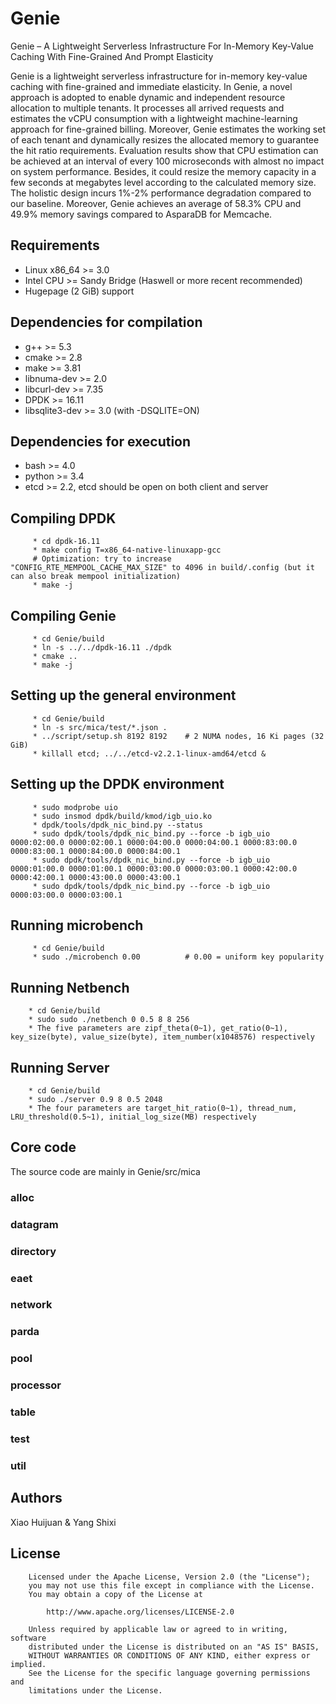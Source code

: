 Genie
======

Genie – A Lightweight Serverless Infrastructure For In-Memory Key-Value Caching With Fine-Grained And Prompt Elasticity

Genie is a lightweight serverless infrastructure for in-memory key-value caching with fine-grained and immediate elasticity.
In Genie, a novel approach is adopted to enable dynamic and independent resource allocation to multiple tenants. 
It processes all arrived requests and estimates the vCPU consumption with a lightweight machine-learning approach for fine-grained billing. 
Moreover, Genie estimates the working set of each tenant and dynamically resizes the allocated memory to guarantee the hit ratio requirements.
Evaluation results show that CPU estimation can be achieved at an interval of every 100 microseconds with almost no impact on system performance.
Besides, it could resize the memory capacity in a few seconds at megabytes level according to the calculated memory size.
The holistic design incurs 1%-2% performance degradation compared to our baseline.
Moreover, Genie achieves an average of 58.3% CPU and 49.9% memory savings compared to AsparaDB for Memcache.

Requirements
------------

 * Linux x86\_64 >= 3.0
 * Intel CPU >= Sandy Bridge (Haswell or more recent recommended)
 * Hugepage (2 GiB) support

Dependencies for compilation
----------------------------

 * g++ >= 5.3
 * cmake >= 2.8
 * make >= 3.81
 * libnuma-dev >= 2.0
 * libcurl-dev >= 7.35
 * DPDK >= 16.11
 * libsqlite3-dev >= 3.0 (with -DSQLITE=ON)

Dependencies for execution
--------------------------

 * bash >= 4.0
 * python >= 3.4
 * etcd >= 2.2, etcd should be open on both client and server

Compiling DPDK
--------------

         * cd dpdk-16.11
         * make config T=x86_64-native-linuxapp-gcc
         # Optimization: try to increase "CONFIG_RTE_MEMPOOL_CACHE_MAX_SIZE" to 4096 in build/.config (but it can also break mempool initialization)
         * make -j

Compiling Genie
--------------

         * cd Genie/build
         * ln -s ../../dpdk-16.11 ./dpdk
         * cmake ..
         * make -j

Setting up the general environment
----------------------------------

         * cd Genie/build
         * ln -s src/mica/test/*.json .
         * ../script/setup.sh 8192 8192    # 2 NUMA nodes, 16 Ki pages (32 GiB)
         * killall etcd; ../../etcd-v2.2.1-linux-amd64/etcd &

Setting up the DPDK environment
-------------------------------

         * sudo modprobe uio
         * sudo insmod dpdk/build/kmod/igb_uio.ko
         * dpdk/tools/dpdk_nic_bind.py --status
         * sudo dpdk/tools/dpdk_nic_bind.py --force -b igb_uio 0000:02:00.0 0000:02:00.1 0000:04:00.0 0000:04:00.1 0000:83:00.0 0000:83:00.1 0000:84:00.0 0000:84:00.1
         * sudo dpdk/tools/dpdk_nic_bind.py --force -b igb_uio 0000:01:00.0 0000:01:00.1 0000:03:00.0 0000:03:00.1 0000:42:00.0 0000:42:00.1 0000:43:00.0 0000:43:00.1
         * sudo dpdk/tools/dpdk_nic_bind.py --force -b igb_uio 0000:03:00.0 0000:03:00.1

Running microbench
------------------

         * cd Genie/build
         * sudo ./microbench 0.00          # 0.00 = uniform key popularity

Running Netbench
------------------

        * cd Genie/build
        * sudo sudo ./netbench 0 0.5 8 8 256
        * The five parameters are zipf_theta(0~1), get_ratio(0~1), key_size(byte), value_size(byte), item_number(x1048576) respectively

Running Server
-----------------

        * cd Genie/build
        * sudo ./server 0.9 8 0.5 2048
        * The four parameters are target_hit_ratio(0~1), thread_num, LRU_threshold(0.5~1), initial_log_size(MB) respectively

Core code
-----------------

The source code are mainly in Genie/src/mica

### alloc

### datagram

### directory

### eaet

### network

### parda

### pool

### processor

### table

### test

### util

Authors
-------

Xiao Huijuan & Yang Shixi

License
-------

        Licensed under the Apache License, Version 2.0 (the "License");
        you may not use this file except in compliance with the License.
        You may obtain a copy of the License at

            http://www.apache.org/licenses/LICENSE-2.0

        Unless required by applicable law or agreed to in writing, software
        distributed under the License is distributed on an "AS IS" BASIS,
        WITHOUT WARRANTIES OR CONDITIONS OF ANY KIND, either express or implied.
        See the License for the specific language governing permissions and
        limitations under the License.

